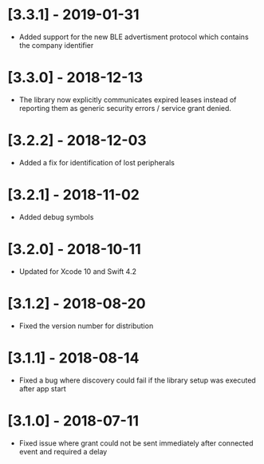 # [3.3.1] - 2019-01-31

- Added support for the new BLE advertisment protocol which contains the company identifier

# [3.3.0] - 2018-12-13

- The library now explicitly communicates expired leases instead of reporting them as generic security errors / service grant denied.

# [3.2.2] - 2018-12-03

- Added a fix for identification of lost peripherals

# [3.2.1] - 2018-11-02

- Added debug symbols

# [3.2.0] - 2018-10-11

- Updated for Xcode 10 and Swift 4.2

# [3.1.2] - 2018-08-20

- Fixed the version number for distribution 

# [3.1.1] - 2018-08-14

- Fixed a bug where discovery could fail if the library setup was executed after app start

# [3.1.0] - 2018-07-11

- Fixed issue where grant could not be sent immediately after connected event and required a delay
